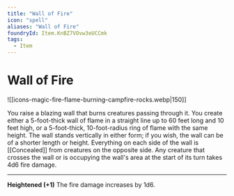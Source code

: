 ```yaml
---
title: "Wall of Fire"
icon: "spell"
aliases: "Wall of Fire"
foundryId: Item.KnBZ7VOvw3eUCCmk
tags:
  - Item
---
```


# Wall of Fire
![[icons-magic-fire-flame-burning-campfire-rocks.webp|150]]

You raise a blazing wall that burns creatures passing through it. You create either a 5-foot-thick wall of flame in a straight line up to 60 feet long and 10 feet high, or a 5-foot-thick, 10-foot-radius ring of flame with the same height. The wall stands vertically in either form; if you wish, the wall can be of a shorter length or height. Everything on each side of the wall is [[Concealed]] from creatures on the opposite side. Any creature that crosses the wall or is occupying the wall's area at the start of its turn takes 4d6 fire damage.

* * *

**Heightened (+1)** The fire damage increases by 1d6.
